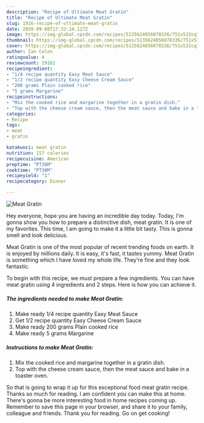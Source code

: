 ```yaml
---
description: "Recipe of Ultimate Meat Gratin"
title: "Recipe of Ultimate Meat Gratin"
slug: 1916-recipe-of-ultimate-meat-gratin
date: 2020-09-08T17:32:14.127Z
image: https://img-global.cpcdn.com/recipes/5135624056078336/751x532cq70/meat-gratin-recipe-main-photo.jpg
thumbnail: https://img-global.cpcdn.com/recipes/5135624056078336/751x532cq70/meat-gratin-recipe-main-photo.jpg
cover: https://img-global.cpcdn.com/recipes/5135624056078336/751x532cq70/meat-gratin-recipe-main-photo.jpg
author: Ian Colon
ratingvalue: 4
reviewcount: 29162
recipeingredient:
- "1/4 recipe quantity Easy Meat Sauce"
- "1/2 recipe quantity Easy Cheese Cream Sauce"
- "200 grams Plain cooked rice"
- "5 grams Margarine"
recipeinstructions:
- "Mix the cooked rice and margarine together in a gratin dish."
- "Top with the cheese cream sauce, then the meat sauce and bake in a toaster oven."
categories:
- Recipe
tags:
- meat
- gratin

katakunci: meat gratin 
nutrition: 157 calories
recipecuisine: American
preptime: "PT38M"
cooktime: "PT30M"
recipeyield: "1"
recipecategory: Dinner

---
```



![Meat Gratin](https://img-global.cpcdn.com/recipes/5135624056078336/751x532cq70/meat-gratin-recipe-main-photo.jpg)

Hey everyone, hope you are having an incredible day today. Today, I'm gonna show you how to prepare a distinctive dish, meat gratin. It is one of my favorites. This time, I am going to make it a little bit tasty. This is gonna smell and look delicious.



Meat Gratin is one of the most popular of recent trending foods on earth. It is enjoyed by millions daily. It is easy, it's fast, it tastes yummy. Meat Gratin is something which I have loved my whole life. They're fine and they look fantastic.


To begin with this recipe, we must prepare a few ingredients. You can have meat gratin using 4 ingredients and 2 steps. Here is how you can achieve it.

<!--inarticleads1-->

##### The ingredients needed to make Meat Gratin:

1. Make ready 1/4 recipe quantity Easy Meat Sauce
1. Get 1/2 recipe quantity Easy Cheese Cream Sauce
1. Make ready 200 grams Plain cooked rice
1. Make ready 5 grams Margarine




<!--inarticleads2-->

##### Instructions to make Meat Gratin:

1. Mix the cooked rice and margarine together in a gratin dish.
1. Top with the cheese cream sauce, then the meat sauce and bake in a toaster oven.




So that is going to wrap it up for this exceptional food meat gratin recipe. Thanks so much for reading. I am confident you can make this at home. There's gonna be more interesting food in home recipes coming up. Remember to save this page in your browser, and share it to your family, colleague and friends. Thank you for reading. Go on get cooking!
